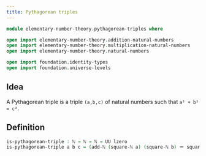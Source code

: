 ```yaml
---
title: Pythagorean triples
---
```


```agda
module elementary-number-theory.pythagorean-triples where

open import elementary-number-theory.addition-natural-numbers
open import elementary-number-theory.multiplication-natural-numbers
open import elementary-number-theory.natural-numbers

open import foundation.identity-types
open import foundation.universe-levels
```

## Idea

A Pythagorean triple is a triple `(a,b,c)` of natural numbers such that `a² + b² = c²`.

## Definition

```agda
is-pythagorean-triple : ℕ → ℕ → ℕ → UU lzero
is-pythagorean-triple a b c = (add-ℕ (square-ℕ a) (square-ℕ b) ＝ square-ℕ c)
```
